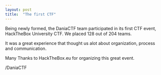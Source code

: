 ```yaml
---
layout: post
title:  "The first CTF"
---
```

Being newly formed, the DaniaCTF team participated in its first CTF event, HackTheBox University CTF.
We placed 128 out of 204 teams.

It was a great experience that thought us alot about organization, process and communication.

Many Thanks to HackTheBox.eu for organizing this great event.

/DaniaCTF
